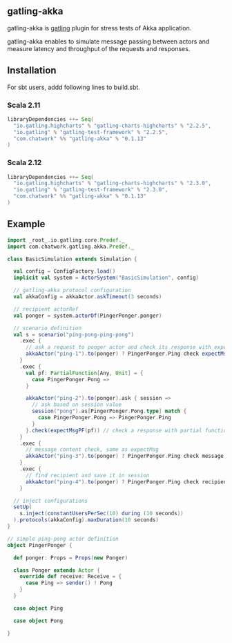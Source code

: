 gatling-akka
--------------

gatling-akka is [gatling](https://github.com/gatling/gatling) plugin for stress tests of Akka application.

gatling-akka enables to simulate message passing between actors and measure latency and throughput of the requests and responses.

## Installation

For sbt users, addd following lines to build.sbt.

### Scala 2.11

```scala
libraryDependencies ++= Seq(
  "io.gatling.highcharts" % "gatling-charts-highcharts" % "2.2.5",
  "io.gatling" % "gatling-test-framework" % "2.2.5",
  "com.chatwork" %% "gatling-akka" % "0.1.13"
)
```

### Scala 2.12

```scala
libraryDependencies ++= Seq(
  "io.gatling.highcharts" % "gatling-charts-highcharts" % "2.3.0",
  "io.gatling" % "gatling-test-framework" % "2.3.0",
  "com.chatwork" %% "gatling-akka" % "0.1.13"
)
```

## Example

```scala
import _root_.io.gatling.core.Predef._
import com.chatwork.gatling.akka.Predef._

class BasicSimulation extends Simulation {

  val config = ConfigFactory.load()
  implicit val system = ActorSystem("BasicSimulation", config)

  // gatling-akka protocol configuration
  val akkaConfig = akkaActor.askTimeout(3 seconds)

  // recipient actorRef
  val ponger = system.actorOf(PingerPonger.ponger)

  // scenario definition
  val s = scenario("ping-pong-ping-pong")
    .exec {
      // ask a request to ponger actor and check its response with expectMsg and then save it in session if the check passes
      akkaActor("ping-1").to(ponger) ? PingerPonger.Ping check expectMsg(PingerPonger.Pong).saveAs("pong")
    }
    .exec {
      val pf: PartialFunction[Any, Unit] = {
        case PingerPonger.Pong =>
      }

      akkaActor("ping-2").to(ponger).ask { session =>
        // ask based on session value
        session("pong").as[PingerPonger.Pong.type] match {
          case PingerPonger.Pong => PingerPonger.Ping
        }
      }.check(expectMsgPF(pf)) // check a response with partial function with expectMsgPF
    }
    .exec {
      // message content check, same as expectMsg
      akkaActor("ping-3").to(ponger) ? PingerPonger.Ping check message.is(PingerPonger.Pong)
    }
    .exec {
      // find recipient and save it in session
      akkaActor("ping-4").to(ponger) ? PingerPonger.Ping check recipient.find.exists.saveAs("recipient")
    }

  // inject configurations
  setUp(
    s.inject(constantUsersPerSec(10) during (10 seconds))
  ).protocols(akkaConfig).maxDuration(10 seconds)
}

// simple ping-pong actor definition
object PingerPonger {

  def ponger: Props = Props(new Ponger)

  class Ponger extends Actor {
    override def receive: Receive = {
      case Ping => sender() ! Pong
    }
  }

  case object Ping

  case object Pong

}
```
